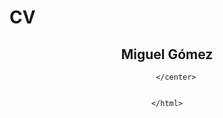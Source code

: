 # CV
<html>
    <head></head>
<body>
    <html lang="es-co">
        <meta charset="UTF-8">
        <title>Curriculum Vitae</title>
        <center>
            <h2>Miguel Gómez</h2>

        </center>
        
    
    </html>
</body>
</html>
